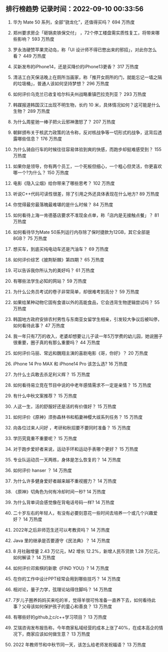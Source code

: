 
## 排行榜趋势 记录时间：2022-09-10 00:33:56
  
  1. 华为 Mate 50 系列，全部“骁龙化”，还值得买吗？ 694 万热度
    
  2. 郑州要求房企「砸锅卖铁保交付」 ，72个停工楼盘需实质性复工，将带来哪些影响？ 593 万热度
    
  3. 罗永浩硬赞苹果灵动岛，称「UI 设计师不得已憋出来的邪招」，对此你怎么看？ 449 万热度
    
  4. 买新发布的iPhone14，还是买降价的iPhone13更香？ 317 万热度
    
  5. 清洁工白天保洁晚上在厕所当画家，称「推开女厕所的门，就能忘记一墙之隔的垃圾桶」，普通人该如何坚持梦想？ 296 万热度
    
  6. 如何评价乌克兰已收复哈尔科夫州战略重镇巴拉克列亚？ 293 万热度
    
  7. 韩媒报道韩国汉江出现不明生物，长约 10 米，具体情况如何？这可能是什么生物？ 289 万热度
    
  8. 为什么周星驰一棒子把火云邪神激怒了？ 207 万热度
    
  9. 朝鲜颁布关于核武力政策的法令称，反对核战争等一切形式的战争，这背后透露哪些信息？ 176 万热度
    
  10. 为什么骑自行车的时候往往容易体验到爽的快感，而跑步却挺难感受到？ 155 万热度
    
  11. 如果你是领导，你有两个员工，一个死板但细心，一个粗心但灵活，你更喜欢哪一个?为什么？ 150 万热度
    
  12. 电影《隐入尘烟》给你带来了哪些思考？ 102 万热度
    
  13. 听说C++代码可读性很差，除了引用之外还具体表现在什么地方? 89 万热度
    
  14. 你觉得最穷最落魄最难堪的是什么时候？ 84 万热度
    
  15. 如何看待上海一肯德基店要求不准现金点单，称「店内是无接触点餐」？ 81 万热度
    
  16. 如何看待华为Mate 50系列运行内存除了保时捷款为12GB，其它全部是8GB？ 75 万热度
    
  17. 想买车，到底买纯电动车还是汽油车？ 69 万热度
    
  18. 如何评价综艺《披荆斩棘》第四期？ 65 万热度
    
  19. 可以告诉我你所认为的美好吗？ 61 万热度
    
  20. 有哪些法学生必知的网站？ 59 万热度
    
  21. 为什么公务员考试的卷子非常简单，却很难考到高分？ 59 万热度
    
  22. 如果给某种动物它固有食谱以外的高能食品，它会违背生物逻辑尝试吗？ 55 万热度
    
  23. 韩国地方政府安排农村男性与东南亚女留学生相亲，引发较大争议后被叫停，如何看待此事？ 47 万热度
    
  24. 我一年只有7万的收入，老婆却想要让儿子读一年5万学费的幼儿园，她说圈子很重要，圈子真的有那么重要吗？ 44 万热度
    
  25. 如何评价马丽、常远和魏翔主演的喜剧电影《哥，你好》？ 20 万热度
    
  26. iPhone 14 Pro MAX 和 iPhone14 Pro 该怎么选? 16 万热度
    
  27. 为什么士兵敢去杀足利义辉？ 15 万热度
    
  28. 如何看待易立竞在节目中说的中老年感情需求不一定是亲情？ 15 万热度
    
  29. 有什么中秋文案推荐？ 15 万热度
    
  30. 人这一生，活的舒服好还是活的有价值好？ 15 万热度
    
  31. 如何评价《原神》须弥森林书和稻妻神樱大祓系列任务？ 15 万热度
    
  32. 向各位过来人问好 ，考研和秋招要不要同时准备？ 15 万热度
    
  33. 学历究竟重不重要呢？ 15 万热度
    
  34. 对于跑步爱好者来说，运动手环和运动手表哪个更好？ 15 万热度
    
  35. 专业队运动员一天两练，身体是怎么恢复的？ 14 万热度
    
  36. 如何评价 hanser ？ 14 万热度
    
  37. 为什么许多健身爱好者越来越不重视握力？ 14 万热度
    
  38. 《原神》切角色为何有冷却时间一秒? 14 万热度
    
  39. 为什么背单词会感觉像在背电话号码一样? 14 万热度
    
  40. 二十岁左右的年轻人，有没有必要刻意花一些时间去培养一个或几个兴趣爱好？ 14 万热度
    
  41. 2022年之后非师范生还可以考教资吗？ 14 万热度
    
  42. Java 里的继承是否要遵守《民法典》？ 14 万热度
    
  43. 8 月社融增量 2.43 万亿元，M2 增长 12.2%，新增人民币贷款 1.28 万亿元，如何解读？ 14 万热度
    
  44. 如何评价邓紫棋的新歌《FIND YOU》? 14 万热度
    
  45. 在你的工作中设计PPT经常会用到哪些技巧？ 14 万热度
    
  46. 相对论，量子力学，弦理论站得住脚吗？ 14 万热度
    
  47. 7岁儿子圈养妈妈买来吃的羊，觉得羊很可怜准备一直养下去，如何看待此事？父母该如何保护孩子的童心和善良？ 13 万热度
    
  48. 有哪些好的github上c/c++学习项目？ 13 万热度
    
  49. 艾瑞咨询发布报告称，今年商家私域经营的成本上涨了40%，在成本高企的情况下，商家应该如何做生意？ 13 万热度
    
  50. 2022 年教师节和中秋节同一天，该怎么给老师发祝福语？ 13 万热度
    